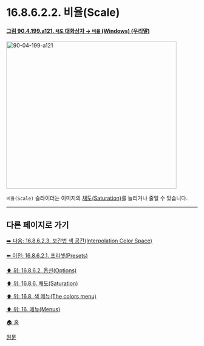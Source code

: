 # 16.8.6.2.2. 비율(Scale)

<a id="90-04-199-a121"></a>

#### [그림 90.4.199.a121. `채도` 대화상자 → `비율` (Windows) (우리말)](./90-04-0199-saturation.md#90-04-199-a121)
<img width="448" height="387" alt="90-04-199-a121" src="https://github.com/user-attachments/assets/1cd2d3a6-b6a7-4b01-ae2c-0000ef33a75c" />

`비율(Scale)` 슬라이더는 이미지의 [채도(Saturation)](./19-glossaryx-saturation.md)를 늘리거나 줄일 수 있습니다.

***

## 다른 페이지로 가기

[➡️ 다음: 16.8.6.2.3. 보간법 색 공간(Interpolation Color Space)](./16-08-06-02-03-interpolation_color_space.md)

[⬅️ 이전: 16.8.6.2.1. 프리셋(Presets)](./16-08-06-02-01-presets.md)

[⬆️ 위: 16.8.6.2. 옵션(Options)](./16-08-06-02-00-options.md)

[⬆️ 위: 16.8.6. 채도(Saturation)](./16-08-06-00-saturation.md)

[⬆️ 위: 16.8. 색 메뉴(The colors menu)](./16-08-00-the-colors-menu.md)

[⬆️ 위: 16. 메뉴(Menus)](./16-00-menus.md)

[🏠 홈](./00-home.md)

[원문](https://docs.gimp.org/2.10/ko/gimp-filter-saturation.html#idm30850)